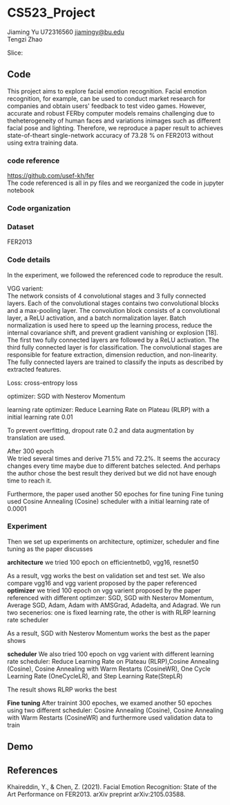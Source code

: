 # CS523_Project
Jiaming Yu U72316560 jiamingy@bu.edu  
Tengzi Zhao    

Slice:   

## Code
This project aims to explore facial emotion recognition. Facial emotion recognition, for example, can be used to conduct market research for companies and obtain users' feedback to test video games. However, accurate and robust FERby computer models remains challenging due to theheterogeneity of human faces and variations inimages such as different facial pose and lighting. Therefore, we reproduce a paper result to  achieves state-of-theart single-network accuracy of 73.28 % on FER2013 without using extra training data.  

### code reference
https://github.com/usef-kh/fer  
The code referenced is all in py files and we reorganized the code in jupyter notebook

### Code organization

### Dataset
FER2013

### Code details
In the experiment, we followed the referenced code to reproduce the result.

VGG varient:  
The network consists of 4 convolutional stages and 3 fully connected layers. Each of the convolutional stages contains two convolutional blocks and a max-pooling layer. The convolution block consists of a convolutional layer, a ReLU activation, and a batch normalization layer. Batch normalization is used here to speed up the learning process, reduce the internal covariance shift, and prevent gradient vanishing or explosion [18]. The first two fully connected layers are followed by a ReLU activation. The third fully connected layer is for classification. The convolutional stages are responsible for feature extraction, dimension reduction, and non-linearity. The fully connected layers are trained to classify the inputs as described by extracted features.

Loss: cross-entropy loss

optimizer: SGD with Nesterov Momentum

learning rate optimizer: Reduce Learning Rate on Plateau (RLRP) with a initial learning rate 0.01

To prevent overfitting, dropout rate 0.2 and data augmentation by translation are used.

After 300 epoch  
We tried several times and derive 71.5% and 72.2%. It seems the accuracy changes every time maybe due to different batches selected. And perhaps the author chose the best result they derived but we did not have enough time to reach it.
 
Furthermore, the paper used another 50 epoches for fine tuning
Fine tuning used Cosine Annealing (Cosine) scheduler with a initial learning rate of 0.0001

### Experiment
Then we set up experiments on architecture, optimizer, scheduler and fine tuning as the paper discusses

**architecture**
we tried 100 epoch on efficientnetb0, vgg16, resnet50

As a result, vgg works the best on validation set and test set. We also compare vgg16 and vgg varient proposed by the paper referenced
**optimizer**
we tried 100 epoch on vgg varient proposed by the paper referenced with different optimzer: SGD, SGD with Nesterov Momentum, Average SGD, Adam, Adam with AMSGrad, Adadelta, and Adagrad.
We run two secenerios: one is fixed learning rate, the other is with RLRP learning rate scheduler

As a result, SGD with Nesterov Momentum works the best as the paper shows

**scheduler**
We also tried 100 epoch on vgg varient with different learning rate scheduler: Reduce Learning Rate on Plateau (RLRP),Cosine Annealing (Cosine), Cosine Annealing with Warm Restarts (CosineWR), One Cycle Learning Rate (OneCycleLR), and Step Learning Rate(StepLR) 

The result shows RLRP works the best

**Fine tuning**
After trainint 300 epoches, we examed another 50 epoches using two different scheduler: Cosine Annealing (Cosine), Cosine Annealing with Warm Restarts (CosineWR) and furthermore used validation data to train

## Demo

## References
Khaireddin, Y., & Chen, Z. (2021). Facial Emotion Recognition: State of the Art Performance on FER2013. arXiv preprint arXiv:2105.03588.
